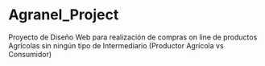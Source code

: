 # Agranel_Project
Proyecto de Diseño Web para realización de compras on line de productos Agrícolas sin ningún tipo de Intermediario (Productor Agrícola vs Consumidor)


